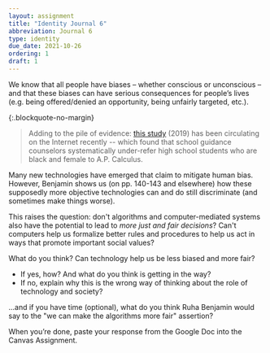 ```yaml
---
layout: assignment
title: "Identity Journal 6"
abbreviation: Journal 6
type: identity
due_date: 2021-10-26
ordering: 1
draft: 1
---
```


We know that all people have biases – whether conscious or unconscious – and that these biases can have serious consequences for people’s lives (e.g. being offered/denied an opportunity, being unfairly targeted, etc.). 

{:.blockquote-no-margin}
> Adding to the pile of evidence: <a href="https://www.smith.edu/sites/default/files/media/Francis_Counselors_BEJEAP_0.pdf" target="_blank">this study</a> (2019) has been circulating on the Internet recently -- which found that school guidance counselors systematically under-refer high school students who are black and female to A.P. Calculus.

Many new technologies have emerged that claim to mitigate human bias. However, Benjamin shows us (on pp. 140-143 and elsewhere) how these supposedly more objective technologies can and do still discriminate (and sometimes make things worse).

This raises the question: don't algorithms and computer-mediated systems also have the potential to lead to *more just and fair decisions*? Can't computers help us formalize better rules and procedures to help us act in ways that promote important social values?

What do you think? Can technology help us be less biased and more fair?

* If yes, how? And what do you think is getting in the way?
* If no, explain why this is the wrong way of thinking about the role of technology and society?

...and if you have time (optional), what do you think Ruha Benjamin would say to the "we can make the algorithms more fair" assertion?

When you’re done, paste your response from the Google Doc into the Canvas Assignment.

